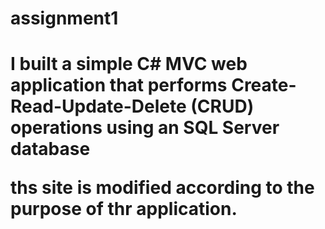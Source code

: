 <h1>assignment1<h1>
<p>I built a simple C# MVC web application that performs Create-Read-Update-Delete (CRUD) operations using an SQL Server database

ths site is modified according to the purpose of thr application.</p>
